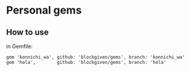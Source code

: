 # Personal gems

## How to use

in Gemfile:

    gem 'konnichi_wa', github: 'blockgiven/gems', branch: 'konnichi_wa'
    gem 'hola',        github: 'blockgiven/gems', branch: 'hola'
